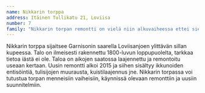 ```yaml
---
name: Nikkarin torppa
address: Itäinen Tullikatu 21, Loviisa
number: 7
family: "Nikkarin torpan remontti on vielä niin alkuvaiheessa ettei siellä vakituisesti asuta mutta vapaa-aikojaan siellä viettävät Anitta Hyvönen, Olli Lehtinen ja Tilli-kissa.  Vanhan talon hankintaan innosti Ollin halu perehtyä perinteisiin rakennustaitoihin, kun työuralla tuli tehtyä enemmänkin uusia kerrostaloja.  Tämä talo valikoitui meidän puuhamaaksi monestakin syystä; sijainti joen varrella, vanhan pihapiirin kokonaisuus, Loviisa merenrantakaupunkina ja maineikkaana puutalokulttuurin säilyttäjänä jne. Lisäksi talon myyntikunto oli sellainen että juuri sopivaa korjattavaa löytyi yllin kyllin.  Ikkunankorjausta, uuninmuurausta ym. on jo opeteltu ja kesällä 2017 on meneillään kuistin rakentaminen. Suunnitteilla on leivinuunia, piharakennuksen laittoa ym. ym. Ja kyllä myös kalastusta, laiskottelua ja kahvinjuontia!"
---
```

Nikkarin torppa sijaitsee Garnisonin saarella Loviisanjoen ylittävän sillan kupeessa. Talo on ilmeisesti rakennettu 1800-luvun loppupuolelta, tarkkaa tietoa iästä ei ole. Taloa on aikojen saatossa laajennettu ja remontoitu useaan kertaan. Uusin remontti alkoi 2015 ja siihen sisältyy ikkunoiden entisöintiä, tulisijojen muurausta, kuistilaajennus jne. Nikkarin torpassa voi tutustua torpan menneisiin vaiheisiin, käynnissä olevaan remonttiin ja uusiin suunnitelmiin.
